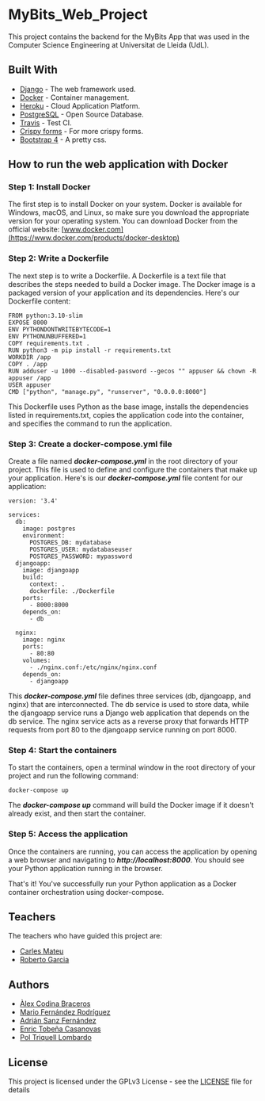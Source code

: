 # MyBits_Web_Project
This project contains the backend for the MyBits App that was used in the Computer Science Engineering at Universitat de Lleida (UdL).

## Built With

* [Django](https://www.djangoproject.com/) - The web framework used.
* [Docker](https://www.docker.com/) - Container management.
* [Heroku](https://www.heroku.com/) - Cloud Application Platform.
* [PostgreSQL](https://www.postgresql.org/) - Open Source Database.
* [Travis](https://travis-ci.org/) - Test CI.
* [Crispy forms](https://django-crispy-forms.readthedocs.io/en/latest/) - For more crispy forms.
* [Bootstrap 4](https://getbootstrap.com/) - A pretty css.

## How to run the web application with Docker

### Step 1: Install Docker
The first step is to install Docker on your system. Docker is available for Windows, macOS, and Linux, so make sure you download the appropriate version for your operating system. You can download Docker from the official website:
[www.docker.com](https://www.docker.com/products/docker-desktop)

### Step 2: Write a Dockerfile
The next step is to write a Dockerfile. A Dockerfile is a text file that describes the steps needed to build a Docker image. The Docker image is a packaged version of your application and its dependencies.
Here's our Dockerfile content:
```
FROM python:3.10-slim
EXPOSE 8000
ENV PYTHONDONTWRITEBYTECODE=1
ENV PYTHONUNBUFFERED=1
COPY requirements.txt .
RUN python3 -m pip install -r requirements.txt
WORKDIR /app
COPY . /app
RUN adduser -u 1000 --disabled-password --gecos "" appuser && chown -R appuser /app
USER appuser
CMD ["python", "manage.py", "runserver", "0.0.0.0:8000"]
```
This Dockerfile uses Python as the base image, installs the dependencies listed in requirements.txt, copies the application code into the container, and specifies the command to run the application.

### Step 3: Create a docker-compose.yml file
Create a file named **_docker-compose.yml_** in the root directory of your project. This file is used to define and configure the containers that make up your application. Here's is our **_docker-compose.yml_** file content for our application:
```
version: '3.4'

services:
  db:
    image: postgres
    environment:
      POSTGRES_DB: mydatabase
      POSTGRES_USER: mydatabaseuser
      POSTGRES_PASSWORD: mypassword
  djangoapp:
    image: djangoapp
    build:
      context: .
      dockerfile: ./Dockerfile
    ports:
      - 8000:8000
    depends_on:
      - db
      
  nginx:
    image: nginx
    ports:
      - 80:80
    volumes:
      - ./nginx.conf:/etc/nginx/nginx.conf
    depends_on:
      - djangoapp
```
This **_docker-compose.yml_** file defines three services (db, djangoapp, and nginx) that are interconnected. The db service is used to store data, while the djangoapp service runs a Django web application that depends on the db service. The nginx service acts as a reverse proxy that forwards HTTP requests from port 80 to the djangoapp service running on port 8000.

### Step 4: Start the containers
To start the containers, open a terminal window in the root directory of your project and run the following command:
```
docker-compose up
```
The **_docker-compose up_** command will build the Docker image if it doesn't already exist, and then start the container.

### Step 5: Access the application
Once the containers are running, you can access the application by opening a web browser and navigating to **_http://localhost:8000_**. You should see your Python application running in the browser.

That's it! You've successfully run your Python application as a Docker container orchestration using docker-compose.

## Teachers
The teachers who have guided this project are:
- [Carles Mateu](https://github.com/carlesm)
- [Roberto Garcia](https://github.com/rogargon)

## Authors

* [Àlex Codina Braceros](https://github.com/Codinab)
* [Mario Fernández Rodríguez](https://github.com/marioferro2002)
* [Adrián Sanz Fernández](https://github.com/adriansanzzzz)
* [Enric Tobeña Casanovas](https://github.com/Enric-Tobena)
* [Pol Triquell Lombardo](https://github.com/poltriquell)

## License

This project is licensed under the GPLv3 License - see the [LICENSE](LICENSE) file for details
